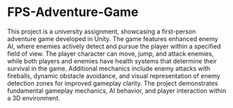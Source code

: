 # FPS-Adventure-Game
This project is a university assignment, showcasing a first-person adventure game developed in Unity. The game features enhanced enemy AI, where enemies actively detect and pursue the player within a specified field of view. The player character can move, jump, and attack enemies, while both players and enemies have health systems that determine their survival in the game. Additional mechanics include enemy attacks with fireballs, dynamic obstacle avoidance, and visual representation of enemy detection zones for improved gameplay clarity. The project demonstrates fundamental gameplay mechanics, AI behavior, and player interaction within a 3D environment.
